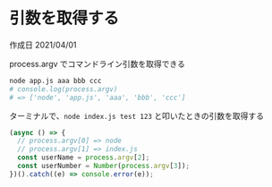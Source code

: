 # 引数を取得する

作成日 2021/04/01

process.argv でコマンドライン引数を取得できる

```bash
node app.js aaa bbb ccc
# console.log(process.argv)
# => ['node', 'app.js', 'aaa', 'bbb', 'ccc']
```

ターミナルで、`node index.js test 123` と叩いたときの引数を取得する

```javascript
(async () => {
  // process.argv[0] => node
  // process.argv[1] => index.js
  const userName = process.argv[2];
  const userNumber = Number(process.argv[3]);
})().catch((e) => console.error(e));
```
